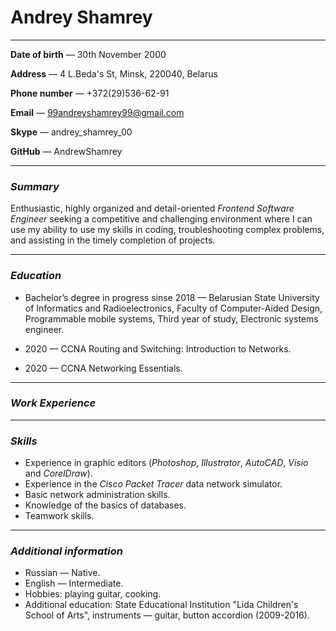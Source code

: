 # Andrey Shamrey

---
**Date of birth** — 30th November 2000

**Address** — 4 L.Beda's St, Minsk, 220040, Belarus 

**Phone number** — +372(29)536-62-91 

**Email** — 99andreyshamrey99@gmail.com 

**Skype** — andrey_shamrey_00 

**GitHub** — AndrewShamrey 

--- 
### ***Summary***

Enthusiastic, highly organized and detail-oriented _Frontend Software Engineer_ seeking a competitive and challenging environment where I can use my ability to use my skills in coding, troubleshooting complex problems, and assisting in the timely completion of projects.

--- 
### ***Education***

 - Bachelor’s degree in progress sinse 2018 — Belarusian State University of Informatics and Radioelectronics, Faculty of Computer-Aided Design, Programmable mobile systems, Third year of study, Electronic systems engineer.

 - 2020 — CCNA Routing and Switching: Introduction to Networks.

 - 2020 — CCNA Networking Essentials.

--- 
### ***Work Experience***


--- 
### ***Skills***

 - Experience in graphic editors (*Photoshop*, *Illustrator*, *AutoCAD*, *Visio* and *CorelDraw*).
 - Experience in the *Cisco Packet Tracer* data network simulator.
 - Basic network administration skills.
 - Knowledge of the basics of databases.
 - Teamwork skills.
 
--- 
### ***Additional information***

 - Russian — Native.
 - English — Intermediate.
 - Hobbies: playing guitar, cooking.
 - Additional education: State Educational Institution "Lida Children's School of Arts", instruments — guitar, button accordion (2009-2016).
